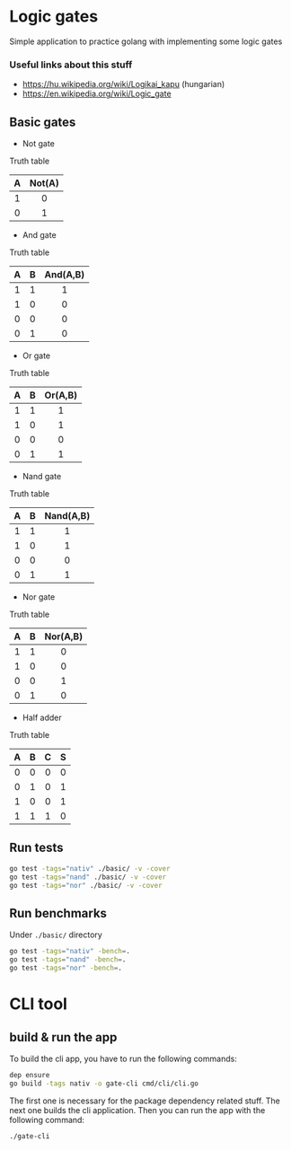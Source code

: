 # Logic gates

Simple application to practice golang with implementing some logic gates

### Useful links about this stuff

- https://hu.wikipedia.org/wiki/Logikai_kapu (hungarian)
- https://en.wikipedia.org/wiki/Logic_gate

## Basic gates

- Not gate

Truth table

|A|Not(A)|
|:-:|:-:|
|1|0|
|0|1|

- And gate

Truth table

|A|B|And(A,B)|
|:-:|:-:|:-:|
|1|1|1|
|1|0|0|
|0|0|0|
|0|1|0|

- Or gate

Truth table

|A|B|Or(A,B)|
|:-:|:-:|:-:|
|1|1|1|
|1|0|1|
|0|0|0|
|0|1|1|

- Nand gate

Truth table

|A|B|Nand(A,B)|
|:-:|:-:|:-:|
|1|1|1|
|1|0|1|
|0|0|0|
|0|1|1|

- Nor gate

Truth table

|A|B|Nor(A,B)|
|:-:|:-:|:-:|
|1|1|0|
|1|0|0|
|0|0|1|
|0|1|0|

- Half adder

Truth table

|A|B|C|S|
|:-:|:-:|:-:|:-:|
|0|0|0|0|
|0|1|0|1|
|1|0|0|1|
|1|1|1|0|

## Run tests

```bash
go test -tags="nativ" ./basic/ -v -cover
go test -tags="nand" ./basic/ -v -cover
go test -tags="nor" ./basic/ -v -cover
```

## Run benchmarks

Under `./basic/` directory

```bash
go test -tags="nativ" -bench=.
go test -tags="nand" -bench=.
go test -tags="nor" -bench=.
```

# CLI tool

## build & run the app

To build the cli app, you have to run the following commands:

```bash
dep ensure
go build -tags nativ -o gate-cli cmd/cli/cli.go
```

The first one is necessary for the package dependency related stuff. The next one builds the cli application. Then you can run the app with the following command:

```bash
./gate-cli
```
